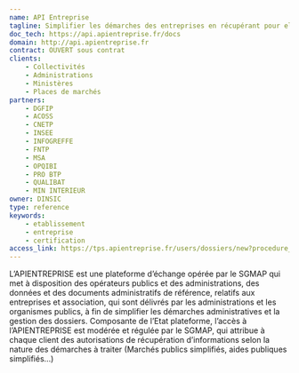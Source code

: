 ```yaml
---
name: API Entreprise
tagline: Simplifier les démarches des entreprises en récupérant pour elles leurs documents administratifs 
doc_tech: https://api.apientreprise.fr/docs
domain: http://api.apientreprise.fr
contract: OUVERT sous contrat
clients:
	- Collectivités
	- Administrations
	- Ministères
	- Places de marchés
partners:
	- DGFIP
	- ACOSS
	- CNETP
	- INSEE
	- INFOGREFFE
	- FNTP
	- MSA
	- OPQIBI
	- PRO BTP
	- QUALIBAT
	- MIN INTERIEUR
owner: DINSIC
type: reference
keywords:
	- etablissement
	- entreprise
	- certification
access_link: https://tps.apientreprise.fr/users/dossiers/new?procedure_id=33
--- 
```

L’APIENTREPRISE est une plateforme d’échange opérée par le SGMAP qui met à disposition des opérateurs publics et des administrations, des données et des documents administratifs de référence, relatifs aux entreprises et association, qui sont délivrés par les administrations et les organismes publics, à fin de simplifier les démarches administratives et la gestion des dossiers.
Composante de l’Etat plateforme, l’accès à l’APIENTREPRISE est modérée et régulée par le SGMAP, qui attribue à chaque client des autorisations de récupération d’informations selon la nature des démarches à traiter (Marchés publics simplifiés, aides publiques simplifiés…)
